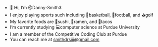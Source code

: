 - 👋 Hi, I’m @Danny-Smith3
- I enjoy playing sports such including 🏀basketball, 🏈football, and ⛳️golf
- My favorite foods are 🍣sushi, 🍜ramen, and 🌮tacos
- I’m currently studying 💻computer science at Purdue University
- I am a member of the Competitive Coding Club at Purdue
- You can reach me at smithdrsiii@gmail.com

<!---
Danny-Smith3/Danny-Smith3 is a ✨ special ✨ repository because its `README.md` (this file) appears on your GitHub profile.
You can click the Preview link to take a look at your changes.
--->
